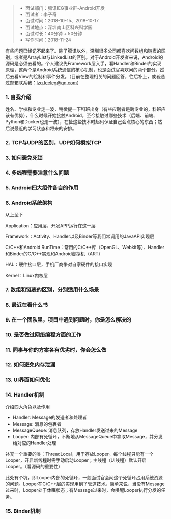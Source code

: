 > * 面试部门：腾讯IEG事业群-Android开发
> * 面试者：李子奇
> * 面试时间：2018-10-15、2018-10-17
> * 面试地点：深圳南山区科兴科学园
> * 面试时长：40分钟 + 50分钟
> * 写作时间：2018-11-24

有些问题已经记不起来了。除了腾讯以外，深圳很多公司都喜欢问数组和链表的区别，或者是ArrayList与LinkedList的区别。对于Android开发者来说，Android的源码是必须去看的。个人建议先Framework层入手，看Handler和Binder的实现原理，这两个是Android系统通信的核心机制，也是面试官喜欢问的两个部分。然后去看View的绘制和事件分发。（目前在整理相关的问题回答，往后补上，或者通过邮箱联系我：lzq.leeleg@qq.com）
### 1. 自我介绍
姓名、学校和专业走一波，稍微提一下科班出身（有些应聘者是跨专业的，科班应该有优势），什么时候开始接触Android，至今接触过哪些技术（后端、前端、Python和Docker也走一波），在扯这些技术时起码保证自己会点核心的东西；然后说最近的学习状态和将来的安排。
### 2. TCP与UDP的区别，UDP如何模拟TCP
### 3. 如何避免死锁
### 4. 多线程需要注意什么问题
### 5. Android四大组件各自的作用
### 6. Android系统架构
从上至下

Application：应用层，开发APP运行在这一层

Framework：Activity、Handler以及Binder等我们常调用的JavaAPI实现层

C/C++和Android RunTime：常用的C/C++库（OpenGL、Webkit等）、Handler和Binder的C/C++实现和Android虚拟机（ART）

HAL：硬件接口层，手机厂商争对自家硬件的接口实现

Kernel：Linux内核层
### 7. 数组和链表的区别，分别适用什么场景
### 8. 最近在看什么书
### 9. 在一个团队里，项目中遇到问题时，你是怎么解决的
### 10. 是否做过网络编程方面的工作
### 11. 同事与你的方案各有优劣时，你会怎么做
### 12. 如何避免内存泄漏
### 13. UI界面如何优化
### 14. Handler机制
介绍四大角色以及作用
- Handler: Message的发送者和处理者
- Message: 消息的包裹者
- MessageQueue: 消息队列，存放Handler发送过来的Message
- Looper: 内部有死循环，不断地从MessageQueue中拿取Message，并分发给对应的Handler处理

补充一个重要的类：ThreadLocal，用于存放Looper。每个线程只能有一个Looper，开启新线程时需手动启动Looper；主线程（UI线程）默认开启Looper。（看源码的重要性）

此处有个坑，即Looper内部的死循环，一般面试官会问这个死循环占用系统资源的问题。Looper在C/C++层的实现用到了管道技术。简单来说，当没有Message过来时，Looper处于休眠状态；有Message过来时，会唤醒Looper执行分发的任务。
### 15. Binder机制